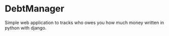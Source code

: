 # DebtManager
 Simple web application to tracks who owes you how much money written in python with django.
